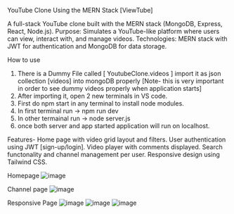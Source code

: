 YouTube Clone Using the MERN Stack [ViewTube]

A full-stack YouTube clone built with the MERN stack (MongoDB, Express, React, Node.js).
Purpose: Simulates a YouTube-like platform where users can view, interact with, and manage videos.
Technologies: MERN stack with JWT for authentication and MongoDB for data storage.


How to use 
1) There is a Dummy File called [ YoutubeClone.videos ] import it as json collection [videos] into mongoDB properly [Note- this is very important in order to see dummy videos properly when application starts]
2) After importing it, open 2 new terminals in VS code.
3) First do npm start in any terminal to install node modules.
4) In first terminal run -> npm run dev
5) In other termainal run -> node server.js
6) once both server and app started application will run on localhost.






Features-
Home page with video grid layout and filters.
User authentication using JWT [sign-up/login].
Video player with comments displayed.
Search functonality and channel management per user.
Responsive design using Tailwind CSS.


Homepage
![image](https://github.com/user-attachments/assets/1125600f-a07e-4230-a631-475937afb432)

Channel page 
![image](https://github.com/user-attachments/assets/ad9972eb-d82e-4bd0-b4d0-3206f9cca1bf)


Responsive Page
![image](https://github.com/user-attachments/assets/628b5996-0104-4993-a8b4-13d736e60330)
![image](https://github.com/user-attachments/assets/f332c084-9b85-46aa-92da-947dd75cb1c5)
![image](https://github.com/user-attachments/assets/1d39fe7f-7b2f-4c8f-8b0d-d50cfec149d0)



   
